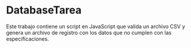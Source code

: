 # DatabaseTarea
Este trabajo contiene un script en JavaScript que valida un archivo CSV y genera un archivo de registro con los datos que no cumplen con las especificaciones.
